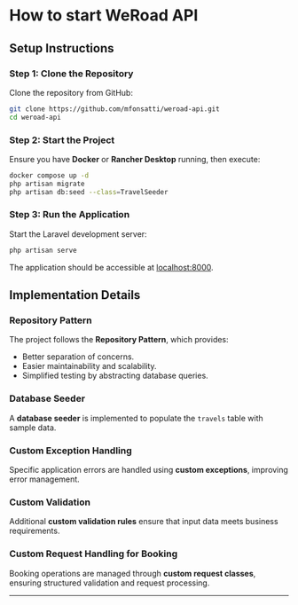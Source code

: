 # How to start WeRoad API

## Setup Instructions

### Step 1: Clone the Repository
Clone the repository from GitHub:
```bash
git clone https://github.com/mfonsatti/weroad-api.git
cd weroad-api
```

### Step 2: Start the Project
Ensure you have **Docker** or **Rancher Desktop** running, then execute:
```bash
docker compose up -d
php artisan migrate
php artisan db:seed --class=TravelSeeder
```

### Step 3: Run the Application
Start the Laravel development server:
```bash
php artisan serve
```
The application should be accessible at [localhost:8000](http://localhost:8000).

## Implementation Details

### Repository Pattern
The project follows the **Repository Pattern**, which provides:
- Better separation of concerns.
- Easier maintainability and scalability.
- Simplified testing by abstracting database queries.

### Database Seeder
A **database seeder** is implemented to populate the `travels` table with sample data.

### Custom Exception Handling
Specific application errors are handled using **custom exceptions**, improving error management.

### Custom Validation
Additional **custom validation rules** ensure that input data meets business requirements.

### Custom Request Handling for Booking
Booking operations are managed through **custom request classes**, ensuring structured validation and request processing.

---
